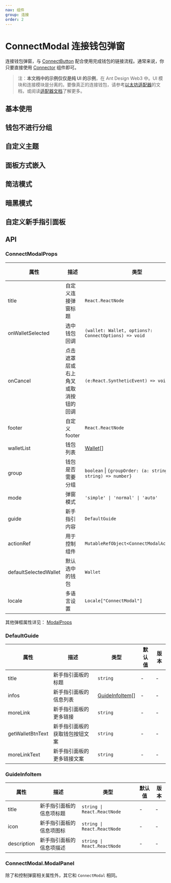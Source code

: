 ```yaml
---
nav: 组件
group: 连接
order: 2
---
```


# ConnectModal 连接钱包弹窗

连接钱包弹窗，与 [ConnectButton](../connect-button/index.zh-CN.md) 配合使用完成钱包的链接流程。通常来说，你只要直接使用 [Connector](../connector/index.zh-CN.md) 组件即可。

> 注：**本文档中的示例仅仅是纯 UI 的示例**，在 Ant Design Web3 中。UI 模块和连接模块是分离的。要像真正的连接钱包，请参考[以太坊适配器](../wagmi/index.zh-CN.md)的文档，或阅读[适配器文档](../../../../docs/guide/adapter.zh-CN.md)了解更多。

## 基本使用

<code src="./demos/basic.tsx"></code>

## 钱包不进行分组

<code src="./demos/ungroupedBasic.tsx"></code>

## 自定义主题

<code src="./demos/theme.tsx"></code>

## 面板方式嵌入

<code src="./demos/panel.tsx"></code>

## 简洁模式

<code src="./demos/simple.tsx"></code>

## 暗黑模式

<code src="./demos/dark.tsx"></code>

## 自定义新手指引面板

<code src="./demos/customGuide.tsx"></code>

## API

### ConnectModalProps

| 属性 | 描述 | 类型 | 默认值 | 版本 |
| --- | --- | --- | --- | --- |
| title | 自定义连接弹窗标题 | `React.ReactNode` | - | - |
| onWalletSelected | 选中钱包回调 | `(wallet: Wallet, options?: ConnectOptions) => void` | - | - |
| onCancel | 点击遮罩层或右上角叉或取消按钮的回调 | `(e:React.SyntheticEvent) => void` | - | - |
| footer | 自定义 footer | `React.ReactNode` | - | - |
| walletList | 钱包列表 | [Wallet](./types#wallet)\[\] | - | - |
| group | 钱包是否需要分组 | `boolean` \| `{groupOrder: (a: string, b: string) => number}` | `true` | - |
| mode | 弹窗模式 | `'simple' \| 'normal' \| 'auto'` | `'auto'` | - |
| guide | 新手指引内容 | `DefaultGuide` | [DefaultGuide](#defaultguide) | - |
| actionRef | 用于控制组件 | `MutableRefObject<ConnectModalActionType>` | - | - |
| defaultSelectedWallet | 默认选中的钱包 | `Wallet` | - | - |
| locale | 多语言设置 | `Locale["ConnectModal"]` | - | - |

其他弹框属性详见： [ModalProps](https://ant.design/components/modal-cn#api)

### DefaultGuide

| 属性 | 描述 | 类型 | 默认值 | 版本 |
| --- | --- | --- | --- | --- |
| title | 新手指引面板的标题 | `string` | - | - |
| infos | 新手指引面板的信息列表 | [GuideInfoItem](#guideinfoitem)\[] | - | - |
| moreLink | 新手指引面板的更多链接 | `string` | - | - |
| getWalletBtnText | 新手指引面板的获取钱包按钮文案 | `string` | - | - |
| moreLinkText | 新手指引面板的更多链接文案 | `string` | - | - |

### GuideInfoItem

| 属性        | 描述                     | 类型                        | 默认值 | 版本 |
| ----------- | ------------------------ | --------------------------- | ------ | ---- |
| title       | 新手指引面板的信息项标题 | `string \| React.ReactNode` | -      | -    |
| icon        | 新手指引面板的信息项图标 | `string \| React.ReactNode` | -      | -    |
| description | 新手指引面板的信息项描述 | `string \| React.ReactNode` | -      | -    |

### ConnectModal.ModalPanel

除了和控制弹窗相关属性外，其它和 `ConnectModal` 相同。

